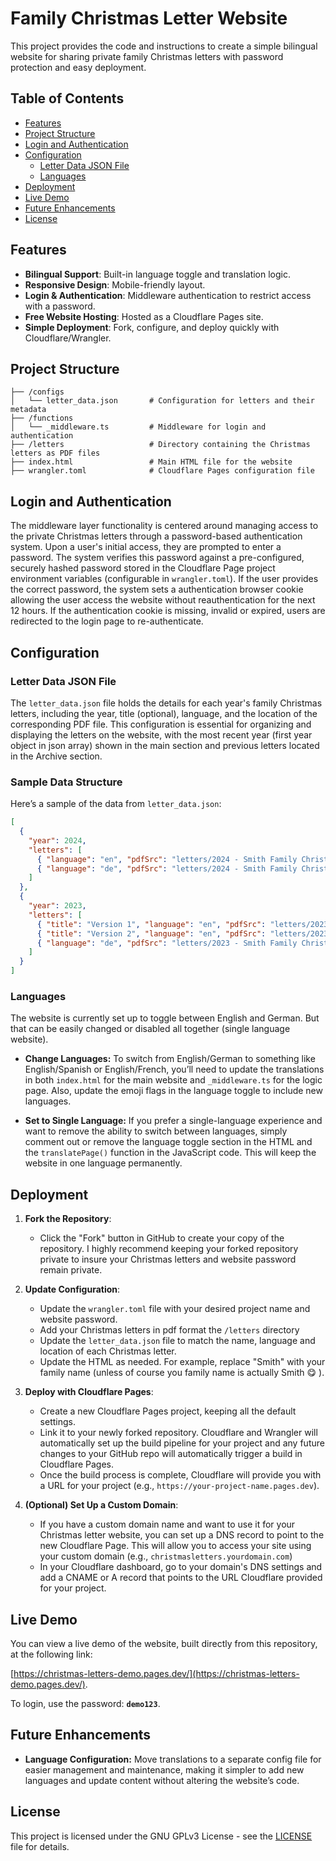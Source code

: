 
# Family Christmas Letter Website

This project provides the code and instructions to create a simple bilingual website for sharing private family Christmas letters with password protection and easy deployment. 

## Table of Contents

- [Features](#features)
-  [Project Structure](#project-structure)
-  [Login and Authentication](#login-and-authentication)
-  [Configuration](#configuration)
    -   [Letter Data JSON File](#letter-data-json-file)
    -   [Languages](#languages)
-   [Deployment](#deployment)
-  [Live Demo](#live-demo)
-  [Future Enhancements](#future-enhancements)
-  [License](#license)

## Features

- **Bilingual Support**: Built-in language toggle and translation logic. 
- **Responsive Design**: Mobile-friendly layout.
- **Login & Authentication**: Middleware authentication to restrict access with a password.
- **Free Website Hosting**: Hosted as a Cloudflare Pages site.
- **Simple Deployment**: Fork, configure, and deploy quickly with Cloudflare/Wrangler.

## Project Structure

```plaintext
├── /configs
│   └── letter_data.json       # Configuration for letters and their metadata
├── /functions
│   └── _middleware.ts         # Middleware for login and authentication
├── /letters                   # Directory containing the Christmas letters as PDF files
├── index.html                 # Main HTML file for the website
├── wrangler.toml              # Cloudflare Pages configuration file
```

## Login and Authentication

The middleware layer functionality is centered around managing access to the private Christmas letters through a password-based authentication system. Upon a user's initial access, they are prompted to enter a password. The system verifies this password against a pre-configured, securely hashed password stored in the Cloudflare Page project environment variables (configurable in `wrangler.toml`). If the user provides the correct password, the system sets a authentication browser cookie allowing the user access the website without reauthentication for the next 12 hours. If the authentication cookie is missing, invalid or expired, users are redirected to the login page to re-authenticate. 

## Configuration

### Letter Data JSON File

The `letter_data.json` file holds the details for each year's family Christmas letters, including the year, title (optional), language, and the location of the corresponding PDF file. This configuration is essential for organizing and displaying the letters on the website, with the most recent year (first year object in json array) shown in the main section and previous letters located in the Archive section. 

### Sample Data Structure

Here’s a sample of the data from `letter_data.json`:


```json
[
  {
    "year": 2024,
    "letters": [
      { "language": "en", "pdfSrc": "letters/2024 - Smith Family Christmas Letter (English).pdf" },
      { "language": "de", "pdfSrc": "letters/2024 - Smith Family Christmas Letter (German).pdf" }
    ]
  },
  {
    "year": 2023,
    "letters": [
      { "title": "Version 1", "language": "en", "pdfSrc": "letters/2023 - Smith Family Christmas Letter (English).pdf" },
      { "title": "Version 2", "language": "en", "pdfSrc": "letters/2023 - Smith Family Christmas Letter (English).pdf" },
      { "language": "de", "pdfSrc": "letters/2023 - Smith Family Christmas Letter (German).pdf" }
    ]
  }
]
``` 
### Languages
The website is currently set up to toggle between English and German. But that can be easily changed or disabled all together (single language website).

-   **Change Languages:** To switch from English/German to something like English/Spanish or English/French, you’ll need to update the translations in both `index.html`  for the main website and `_middleware.ts` for the logic page. Also, update the emoji flags in the language toggle to include new languages.
    
-   **Set to Single Language:** If you prefer a single-language experience and want to remove the ability to switch between languages, simply comment out or remove the language toggle section in the HTML and the `translatePage()` function in the JavaScript code. This will keep the website in one language permanently.

## Deployment

1. **Fork the Repository**:
   - Click the "Fork" button in GitHub to create your copy of the repository. I highly recommend keeping your forked repository private to insure your Christmas letters and website password remain private.
   
2. **Update Configuration**:
   - Update the `wrangler.toml` file with your desired project name and website password.
   - Add your Christmas letters in pdf format the `/letters` directory
   - Update the `letter_data.json` file to match the name, language and location of each Christmas letter.
   - Update the HTML as needed. For example, replace "Smith" with your family name (unless of course you family name is actually Smith 😋 ).

3. **Deploy with Cloudflare Pages**:
    -   Create a new Cloudflare Pages project, keeping all the default settings.
    -   Link it to your newly forked repository. Cloudflare and Wrangler will automatically set up the build pipeline for your project and any future changes to your GitHub repo will automatically trigger a build in Cloudflare Pages.
    -   Once the build process is complete, Cloudflare will provide you with a URL for your project (e.g., `https://your-project-name.pages.dev`).

4. **(Optional) Set Up a Custom Domain**:
    -   If you have a custom domain name and want to use it for your Christmas letter website, you can set up a DNS record to point to the new Cloudflare Page. This will allow you to access your site using your custom domain (e.g., `christmasletters.yourdomain.com`)
    -   In your Cloudflare dashboard, go to your domain's DNS settings and add a CNAME or A record that points to the URL Cloudflare provided for your project.

## Live Demo

You can view a live demo of the website, built directly from this repository, at the following link:

 [https://christmas-letters-demo.pages.dev/](https://christmas-letters-demo.pages.dev/). 

To login, use the password: **`demo123`**.

## Future Enhancements

-   **Language Configuration:** Move translations to a separate config file for easier management and maintenance, making it simpler to add new languages and update content without altering the website’s code.

## License

This project is licensed under the GNU GPLv3 License - see the [LICENSE](LICENSE) file for details.
